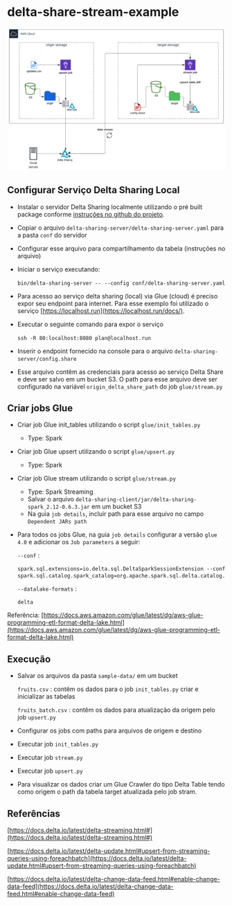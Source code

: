 # delta-share-stream-example

![](images/architecture.png)

## Configurar Serviço Delta Sharing Local

- Instalar o servidor Delta Sharing localmente utilizando o pré built package conforme [instruções no github do projeto](https://github.com/delta-io/delta-sharing#delta-sharing-reference-server).

- Copiar o arquivo `delta-sharing-server/delta-sharing-server.yaml` para a pasta `conf` do servidor

- Configurar esse arquivo para compartilhamento da tabela (instruções no arquivo)

- Iniciar o serviço executando:
    
    ```bin/delta-sharing-server -- --config conf/delta-sharing-server.yaml```
    
- Para acesso ao serviço delta sharing (local) via Glue (cloud) é preciso expor seu endpoint para internet. Para esse exemplo foi utilizado o serviço [https://localhost.run](https://localhost.run/docs/).

- Executar o seguinte comando para expor o serviço
    
    `ssh -R 80:localhost:8080 plan@localhost.run`

- Inserir o endpoint fornecido na console para o arquivo `delta-sharing-server/config.share`

- Esse arquivo contêm as credenciais para acesso ao serviço Delta Share e deve ser salvo em um bucket S3. O path para esse arquivo deve ser configurado na variável `origin_delta_share_path` do job `glue/stream.py`  


## Criar jobs Glue

- Criar job Glue init_tables utilizando o script `glue/init_tables.py`
    - Type: Spark

- Criar job Glue upsert utilizando o script `glue/upsert.py`
    - Type: Spark

- Criar job Glue stream utilizando o script `glue/stream.py`
     - Type: Spark Streaming
     - Salvar o arquivo `delta-sharing-client/jar/delta-sharing-spark_2.12-0.6.3.jar` em um bucket S3
     - Na guia `job details`, incluir path para esse arquivo no campo `Dependent JARs path`

- Para todos os jobs Glue, na guia `job details` configurar a versão `glue 4.0` e adicionar os `Job parameters` a seguir:


    `--conf` :
    ```
    spark.sql.extensions=io.delta.sql.DeltaSparkSessionExtension --conf spark.sql.catalog.spark_catalog=org.apache.spark.sql.delta.catalog.DeltaCatalog`
    ```

    `--datalake-formats` : 
    ```
    delta
    ```

Referência: [https://docs.aws.amazon.com/glue/latest/dg/aws-glue-programming-etl-format-delta-lake.html](https://docs.aws.amazon.com/glue/latest/dg/aws-glue-programming-etl-format-delta-lake.html)



## Execução

- Salvar os arquivos da pasta `sample-data/` em um bucket

    `fruits.csv` : contêm os dados para o job `init_tables.py` criar e inicializar as tabelas

    `fruits_batch.csv` : contêm os dados para atualização da origem pelo job `upsert.py`


- Configurar os jobs com paths para arquivos de origem e destino

- Executar job `init_tables.py`

- Executar job `stream.py`

- Executar job `upsert.py`

- Para visualizar os dados criar um Glue Crawler do tipo Delta Table tendo como origem o path da tabela target atualizada pelo job stram.


## Referências

[https://docs.delta.io/latest/delta-streaming.html#](https://docs.delta.io/latest/delta-streaming.html#)

[https://docs.delta.io/latest/delta-update.html#upsert-from-streaming-queries-using-foreachbatch](https://docs.delta.io/latest/delta-update.html#upsert-from-streaming-queries-using-foreachbatch)

[https://docs.delta.io/latest/delta-change-data-feed.html#enable-change-data-feed](https://docs.delta.io/latest/delta-change-data-feed.html#enable-change-data-feed)